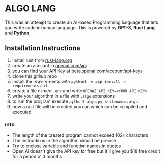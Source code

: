 
# ALGO LANG
This was an attempt to create an AI-based Programming language that lets you write code in human language. This is powered by **GPT-3**, **Rust Lang** and **Python**

## Installation Instructions
1. install rust from [rust-lang.org](https://www.rust-lang.org/)
2. create an account in [openai.com/api](https://openai.com/api/)
3. you can find your API Key at [beta.openai.com/account/api-keys](https://beta.openai.com/account/api-keys)
4. clone this github repo
5. install the requirements with `python3 -m pip install -r requirements.txt`
6. create a file named `.env` and write `OPENAI_API_KEY=<YOUR API KEY>`
7. write your algorithm in a file with `.algo` extensions
8. to run the program execute `python3 algo.py <filename>.algo`
9. now a rust file will be created you can which can be compiled and executed
### info
* The length of the created program cannot exceed 1024 characters
* The instructions in the algorithm should be precise
* Try to enclose variable and function names in quotes
* Open AI doesn't give the API key for free but it'll give you $18 free credit for a period of 3 months